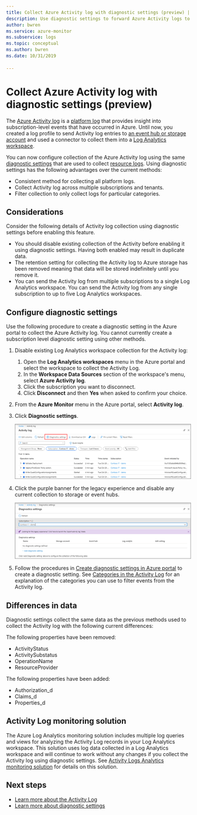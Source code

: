 ```yaml
---
title: Collect Azure Activity log with diagnostic settings (preview) | Microsoft Docs
description: Use diagnostic settings to forward Azure Activity logs to Azure Monitor Logs, Azure storage, or Azure Event Hubs.
author: bwren
ms.service: azure-monitor
ms.subservice: logs
ms.topic: conceptual
ms.author: bwren
ms.date: 10/31/2019

---
```


# Collect Azure Activity log with diagnostic settings (preview)
The [Azure Activity log](activity-logs-overview.md) is a [platform log](platform-logs-overview.md) that provides insight into subscription-level events that have occurred in Azure. Until now, you created a log profile to send Activity log entries to [an event hub or storage account](activity-log-export.md) and used a connector to collect them into a [Log Analytics workspace](activity-log-collect.md).

You can now configure collection of the Azure Activity log using the same [diagnostic settings](diagnostic-settings.md) that are used to collect [resource logs](resource-logs-overview.md). Using diagnostic settings has the following advantages over the current methods:

- Consistent method for collecting all platform logs.
- Collect Activity log across multiple subscriptions and tenants.
- Filter collection to only collect logs for particular categories.

## Considerations
Consider the following details of Activity log collection using diagnostic settings before enabling this feature.

- You should disable existing collection of the Activity before enabling it using diagnostic settings. Having both enabled may result in duplicate data.
- The retention setting for collecting the Activity log to Azure storage has been removed meaning that data will be stored indefinitely until you remove it.
- You can send the Activity log from multiple subscriptions to a single Log Analytics workspace. You can send the Activity log from any single subscription to up to five Log Analytics workspaces.

## Configure diagnostic settings
Use the following procedure to create a diagnostic setting in the Azure portal to collect the Azure Activity log. You cannot currently create a subscription level diagnostic setting using other methods.

1. Disable existing Log Analytics workspace collection for the Activity log:
   1. Open the **Log Analytics workspaces** menu in the Azure portal and select the workspace to collect the Activity Log.
   2. In the **Workspace Data Sources** section of the workspace's menu, select **Azure Activity log**.
   3. Click the subscription you want to disconnect.
   4. Click **Disconnect** and then **Yes** when asked to confirm your choice.
2. From the **Azure Monitor** menu in the Azure portal, select **Activity log**.
3. Click **Diagnostic settings**.
   
   ![Diagnostic settings](media/diagnostic-settings-subscription/diagnostic-settings.png)
   
4. Click the purple banner for the legacy experience and disable any current collection to storage or event hubs. 

    ![Legacy experience](media/diagnostic-settings-subscription/legacy-experience.png)

5. Follow the procedures in [Create diagnostic settings in Azure portal](diagnostic-settings.md#create-diagnostic-settings-in-azure-portal) to create a diagnostic setting. See [Categories in the Activity Log](activity-logs-overview.md#categories-in-the-activity-log) for an explanation of the categories you can use to filter events from the Activity log. 


## Differences in data
Diagnostic settings collect the same data as the previous methods used to collect the Activity log with the following current differences:

The following properties have been removed:

- ActivityStatus
- ActivitySubstatus
- OperationName
- ResourceProvider 

The following properties have been added:

- Authorization_d
- Claims_d
- Properties_d

## Activity Log monitoring solution
The Azure Log Analytics monitoring solution includes multiple log queries and views for analyzing the Activity Log records in your Log Analytics workspace. This solution uses log data collected in a Log Analytics workspace and will continue to work without any changes if you collect the Activity log using diagnostic settings. See [Activity Logs Analytics monitoring solution](activity-log-collect.md#activity-logs-analytics-monitoring-solution) for details on this solution.

## Next steps

* [Learn more about the Activity Log](../../azure-resource-manager/resource-group-audit.md)
* [Learn more about diagnostic settings](diagnostic-settings.md)

